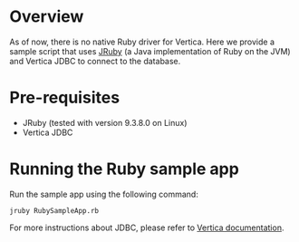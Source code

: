# Overview

As of now, there is no native Ruby driver for Vertica. Here we provide a sample script that uses [JRuby](https://www.jruby.org/) (a Java implementation of Ruby on the JVM) and Vertica JDBC to connect to the database.

# Pre-requisites

- JRuby (tested with version 9.3.8.0 on Linux)
- Vertica JDBC

# Running the Ruby sample app

Run the sample app using the following command:
```
jruby RubySampleApp.rb
```

For more instructions about JDBC, please refer to [Vertica documentation](https://docs.vertica.com/latest/en/connecting-to/client-libraries/accessing/java/).
